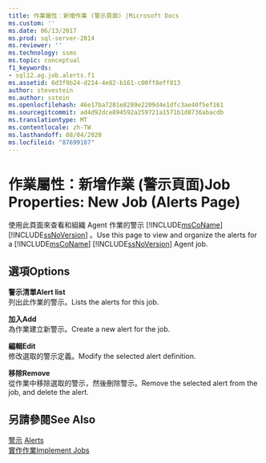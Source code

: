 ```yaml
---
title: 作業屬性：新增作業 (警示頁面) |Microsoft Docs
ms.custom: ''
ms.date: 06/13/2017
ms.prod: sql-server-2014
ms.reviewer: ''
ms.technology: ssms
ms.topic: conceptual
f1_keywords:
- sql12.ag.job.alerts.f1
ms.assetid: 6d3f9b24-d214-4e82-b161-c00ff8eff813
author: stevestein
ms.author: sstein
ms.openlocfilehash: 46e17ba7281e8289e2209d4e1dfc3ae40f5ef161
ms.sourcegitcommit: ad4d92dce894592a259721a1571b1d8736abacdb
ms.translationtype: MT
ms.contentlocale: zh-TW
ms.lasthandoff: 08/04/2020
ms.locfileid: "87699187"
---
```

# <a name="job-properties-new-job-alerts-page"></a><span data-ttu-id="8f495-102">作業屬性：新增作業 (警示頁面)</span><span class="sxs-lookup"><span data-stu-id="8f495-102">Job Properties: New Job (Alerts Page)</span></span>
  <span data-ttu-id="8f495-103">使用此頁面來查看和組織 Agent 作業的警示 [!INCLUDE[msCoName](../../includes/msconame-md.md)] [!INCLUDE[ssNoVersion](../../includes/ssnoversion-md.md)] 。</span><span class="sxs-lookup"><span data-stu-id="8f495-103">Use this page to view and organize the alerts for a [!INCLUDE[msCoName](../../includes/msconame-md.md)] [!INCLUDE[ssNoVersion](../../includes/ssnoversion-md.md)] Agent job.</span></span>  
  
## <a name="options"></a><span data-ttu-id="8f495-104">選項</span><span class="sxs-lookup"><span data-stu-id="8f495-104">Options</span></span>  
 <span data-ttu-id="8f495-105">**警示清單**</span><span class="sxs-lookup"><span data-stu-id="8f495-105">**Alert list**</span></span>  
 <span data-ttu-id="8f495-106">列出此作業的警示。</span><span class="sxs-lookup"><span data-stu-id="8f495-106">Lists the alerts for this job.</span></span>  
  
 <span data-ttu-id="8f495-107">**加入**</span><span class="sxs-lookup"><span data-stu-id="8f495-107">**Add**</span></span>  
 <span data-ttu-id="8f495-108">為作業建立新警示。</span><span class="sxs-lookup"><span data-stu-id="8f495-108">Create a new alert for the job.</span></span>  
  
 <span data-ttu-id="8f495-109">**編輯**</span><span class="sxs-lookup"><span data-stu-id="8f495-109">**Edit**</span></span>  
 <span data-ttu-id="8f495-110">修改選取的警示定義。</span><span class="sxs-lookup"><span data-stu-id="8f495-110">Modify the selected alert definition.</span></span>  
  
 <span data-ttu-id="8f495-111">**移除**</span><span class="sxs-lookup"><span data-stu-id="8f495-111">**Remove**</span></span>  
 <span data-ttu-id="8f495-112">從作業中移除選取的警示，然後刪除警示。</span><span class="sxs-lookup"><span data-stu-id="8f495-112">Remove the selected alert from the job, and delete the alert.</span></span>  
  
## <a name="see-also"></a><span data-ttu-id="8f495-113">另請參閱</span><span class="sxs-lookup"><span data-stu-id="8f495-113">See Also</span></span>  
 <span data-ttu-id="8f495-114">[警示](alerts.md) </span><span class="sxs-lookup"><span data-stu-id="8f495-114">[Alerts](alerts.md) </span></span>  
 [<span data-ttu-id="8f495-115">實作作業</span><span class="sxs-lookup"><span data-stu-id="8f495-115">Implement Jobs</span></span>](implement-jobs.md)  
  
  
